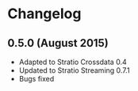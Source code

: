 # Changelog

## 0.5.0 (August 2015)

* Adapted to Stratio Crossdata 0.4
* Updated to Stratio Streaming 0.7.1
* Bugs fixed

